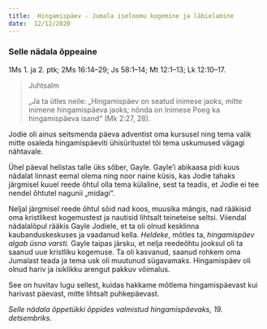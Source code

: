 ```yaml
---
title:  Hingamispäev - Jumala iseloomu kogemine ja läbielamine  
date:  12/12/2020  
---
```


### Selle nädala õppeaine
1Ms 1. ja 2. ptk; 2Ms 16:14–29; Js 58:1–14; Mt 12:1–13; Lk 12:10–17.

> <p>Juhtsalm</p>
> „Ja ta ütles neile: „Hingamispäev on seatud inimese jaoks, mitte inimene hingamispäeva jaoks; nõnda on Inimese Poeg ka hingamispäeva isand“ (Mk 2:27, 28).

Jodie oli ainus seitsmenda päeva adventist oma kursusel ning tema valik mitte osaleda hingamispäeviti ühisüritustel tõi tema uskumused vägagi nähtavale.

Ühel päeval helistas talle üks sõber, Gayle. Gayle’i abikaasa pidi kuus nädalat linnast eemal olema ning noor naine küsis, kas Jodie tahaks järgmisel kuuel reede õhtul olla tema külaline, sest ta teadis, et Jodie ei tee nendel õhtutel nagunii „midagi“.

Neljal järgmisel reede õhtul sõid nad koos, muusika mängis, nad rääkisid oma kristlikest kogemustest ja nautisid lihtsalt teineteise seltsi. Viiendal nädalalõpul rääkis Gayle Jodiele, et ta oli olnud kesklinna kaubanduskeskuses ja vaadanud kella. _Heldeke_, mõtles ta, _hingamispäev algab üsna varsti._ Gayle taipas järsku, et nelja reedeõhtu jooksul oli ta saanud uue kristliku kogemuse. Ta oli kasvanud, saanud rohkem oma Jumalast teada ja tema usk oli muutunud sügavamaks. Hingamispäev oli olnud hariv ja isiklikku arengut pakkuv võimalus.

See on huvitav lugu sellest, kuidas hakkame mõtlema hingamispäevast kui harivast päevast, mitte lihtsalt puhkepäevast.

_Selle nädala õppetükki õppides valmistud hingamispäevaks, 19. detsembriks._
